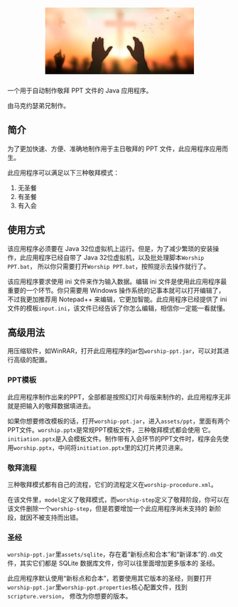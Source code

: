 <h1 align="center"><img src="src/main/resources/assets/images/logo.jpg" alt="主日敬拜"/></h1>

一个用于自动制作敬拜 PPT 文件的 Java 应用程序。

由马克约瑟弟兄制作。

## 简介

为了更加快速、方便、准确地制作用于主日敬拜的 PPT 文件，此应用程序应用而生。

此应用程序可以满足以下三种敬拜模式：

1. 无圣餐
2. 有圣餐
3. 有入会

## 使用方式

该应用程序必须要在 Java 32位虚拟机上运行。但是，为了减少繁琐的安装操作，此应用程序已经自带了 Java 32位虚拟机，以及批处理脚本`Worship PPT.bat`，
所以你只需要打开`Worship PPT.bat`，按照提示去操作就行了。

该应用程序要求使用 ini 文件来作为输入数据。编辑 ini 文件是使用此应用程序最重要的一个环节。你只需要用 Windows 操作系统的记事本就可以打开编辑了，
不过我更加推荐用 Notepad++ 来编辑，它更加智能。此应用程序已经提供了 ini 文件的模板`input.ini`，该文件已经告诉了你怎么编辑，相信你一定能一看就懂。

## 高级用法

用压缩软件，如WinRAR，打开此应用程序的jar包`worship-ppt.jar`，可以对其进行高级的配置。

### PPT模板

此应用程序制作出来的PPT，全部都是按照幻灯片母版来制作的，此应用程序无非就是把输入的敬拜数据填进去。

如果你想要修改模板的话，打开`worship-ppt.jar`，进入`assets/ppt`，里面有两个PPT文件。`worship.pptx`是常规PPT模板文件，三种敬拜模式都会使用
它。`initiation.pptx`是入会模板文件。制作带有入会环节的PPT文件时，程序会先使用`worship.pptx`，中间将`initiation.pptx`里的幻灯片拷贝进来。

### 敬拜流程

三种敬拜模式都有自己的流程，它们的流程定义在`worship-procedure.xml`。

在该文件里，`model`定义了敬拜模式，而`worship-step`定义了敬拜阶段，你可以在该文件删除一个`worship-step`，但是若要增加一个此应用程序尚未支持的
新阶段，就因不被支持而出错。

### 圣经

`worship-ppt.jar`里`assets/sqlite`，存在着“新标点和合本”和“新译本”的`.db`文件，其实它们都是 SQLite 数据库文件，你可以往里面增加更多版本的
圣经。

此应用程序默认使用“新标点和合本”，若要使用其它版本的圣经，则要打开`worship-ppt.jar`里`worship-ppt.properties`核心配置文件，找到`scripture.version`，
修改为你想要的版本。